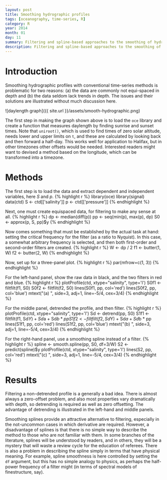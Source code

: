 ```yaml
---
layout: post
title: Smoothing hydrographic profiles
tags: [oceanography, time-series, R]
category: R
year: 2014
month: 01
day: 11
summary: Filtering and spline-based approaches to the smoothing of hydrographic profiles are outlined, and recommendations are made.
description: Filtering and spline-based approaches to the smoothing of hydrographic profiles are outlined, and recommendations are made.
---
```


# Introduction

Smoothing hydrographic profiles with conventional time-series methods is problematic for two reasons: (a) the data are commonly not equi-spaced in depth and (b) the data seldom lack trends in depth. The issues and their solutions are illustrated without much discussion here.

![daylength graph]({{ site.url }}/assets/smooth-hydrographic.png)

The first step in making the graph shown above is to load the ``oce`` library and create a function that measures daylength by finding sunrise and sunset times.  Note that ``uniroot()``, which is used to find times of zero solar altitude, needs lower and upper limits on ``t``, and these are calculated by looking back and then forward a half-day.  This works well for application to Halifax, but in other timezones other offsets would be needed.  Interested readers might want to devised a method based on the longitude, which can be transformed into a timezone.

# Methods

The first step is to load the data and extract dependent and independent variables, here *S* and $p$.
{% highlight r %}
library(oce)
library(signal)
data(ctd)
S <- ctd[['salinity']]
p <- ctd[['pressure']]
{% endhighlight %}

Next, one must create equispaced data, for filtering to make any sense at all.
{% highlight r %}
dp <- median(diff(p))
pp <- seq(min(p), max(p), dp)
S0 <- approx(p, S, pp)$y
{% endhighlight %}

Now comes something that must be established by the actual task at hand: setting the critical frequency for the filter (as a ratio to Nyquist).  In this case, a somewhat arbitrary frequency is selected, and then both first-order and second-order filters are created.
{% highlight r %}
W <- dp / 2
f1 <- butter(1, W)
f2 <- butter(2, W)
{% endhighlight %}

Now, set up for a three-panel plot.
{% highlight r %}
par(mfrow=c(1, 3))
{% endhighlight %}
 
For the left-hand panel, show the raw data in black, and the two filters in red and blue.
{% highlight r %}
plotProfile(ctd, xtype="salinity", type='l')
S0f1 <- filtfilt(f1, S0)
S0f2 <- filtfilt(f2, S0)
lines(S0f1, pp, col='red')
lines(S0f2, pp, col='blue')
mtext("(a) ", side=3, adj=1, line=-5/4, cex=3/4)
{% endhighlight %}

For the middle panel, detrended the profile, and then filter.
{% highlight r %}
plotProfile(ctd, xtype="salinity", type='l')
Sd <- detrend(pp, S0)
S1f1 <- filtfilt(f1, Sd$Y) + Sd$a + Sd$b * pp
S1f2 <- filtfilt(f2, Sd$Y) + Sd$a + Sd$b * pp
lines(S1f1, pp, col='red')
lines(S1f2, pp, col='blue')
mtext("(b) ", side=3, adj=1, line=-5/4, cex=3/4)
{% endhighlight %}

For the right-hand panel, use a smoothing spline instead of a filter.
{% highlight r %}
spline <- smooth.spline(pp, S0, df=3/W)
S2 <- predict(spline)$y
plotProfile(ctd, xtype="salinity", type='l')
lines(S2, pp, col='red')
mtext("(c) ", side=3, adj=1, line=-5/4, cex=3/4)
{% endhighlight %}

# Results

Filtering a non-detrended profile is a generally a bad idea.  There is almost always a zero-offset problem, and also most properties vary dramatically with depth, so detrending is required as well as zero offsetting.  The advantage of detrending is illustrated in the left-hand and middle panels.

Smoothing splines provide an attractive alternative to filtering, especially in the not-uncommon cases in which derivative are required.  However, a disadvantage of splines is that there is no simple way to describe the method to those who are not familiar with them.  In some branches of the literature, splines will be understood by readers, and in others, they will be a mystery that will waste a review cycle for the education of referees. There is also a problem in describing the spline simply in terms that have physical meaning.  For example, spline smoothness is here controlled by setting the ``df`` argument, but this has no simple analogy to physics, as perhaps the half-power frequency of a filter might (in terms of spectral models of finestructure, say).
